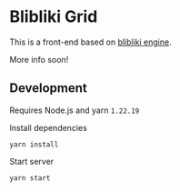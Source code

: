 # Blibliki Grid
This is a front-end based on [blibliki engine](https://github.com/blibliki-js/engine).

More info soon!

## Development
Requires Node.js and yarn `1.22.19`

Install dependencies
```
yarn install
```

Start server
```
yarn start
```
